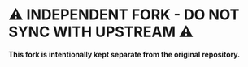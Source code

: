 # ⚠️ INDEPENDENT FORK - DO NOT SYNC WITH UPSTREAM ⚠️
**This fork is intentionally kept separate from the original repository.**
